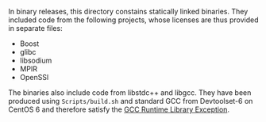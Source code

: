 In binary releases, this directory constains statically linked
binaries. They included code from the following projects, whose licenses
are thus provided in separate files:
- Boost
- glibc
- libsodium
- MPIR
- OpenSSl

The binaries also include code from libstdc++ and libgcc. They have
been produced using `Scripts/build.sh` and standard GCC from
Devtoolset-6 on CentOS 6 and therefore satisfy the [GCC Runtime Library
Exception](https://www.gnu.org/licenses/gcc-exception-3.1.en.html).
